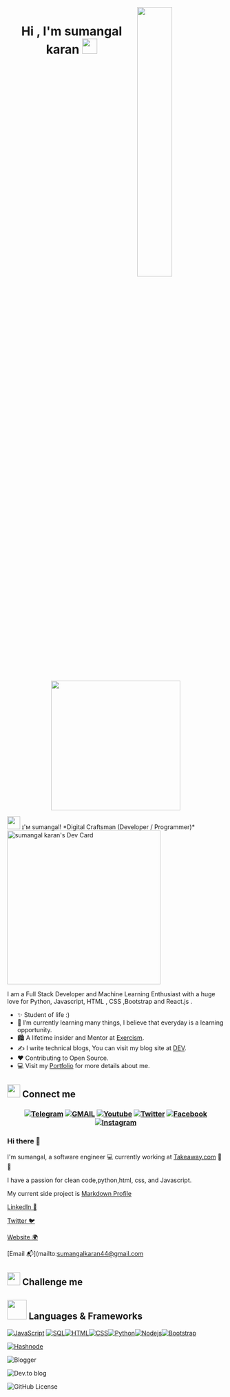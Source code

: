 <!--Night Owl image-->
<div>
  <img align="right" width="40%" src="https://owlbertsio-resized.s3.amazonaws.com/Popper.psd.full.png">
</div>
<!--Header Name-->
<h1 align="center"><b>Hi , I'm  sumangal karan </b><img src="https://media.giphy.com/media/hvRJCLFzcasrR4ia7z/giphy.gif" width="35"></h1>
<p align="center">
  <br><br>
  <img src="https://little.kylerconway.com/images/golang-what.gif" width="300">
</p>
<img src="https://emojis.slackmojis.com/emojis/images/1531849430/4246/blob-sunglasses.gif?1531849430" width="30"/> ɪ'ᴍ sumangal! 
*Digital Craftsman (Developer / Programmer)*
<br />
<a href="https://app.daily.dev/sumangal23"><img src="https://api.daily.dev/devcards/v2/CfNvwe5k4FJlYATzr8xgT.png?type=default&r=45i" width="356" alt="sumangal karan's Dev Card"/></a>
<!--Start Intro-->
<p align="left">I am a Full Stack Developer and Machine Learning Enthusiast with a huge love for Python, Javascript, HTML , CSS ,Bootstrap and React.js   . </p>

- ✨ Student of life :)
- 🌱 I’m currently learning many things, I believe that everyday is a learning opportunity.
- 🏙 A lifetime insider and Mentor at [Exercism](https://exercism.org/profiles/Sumangal44).
- ✍ I write technical blogs, You can visit my blog site at [DEV](https://dev.to/sumangal44).
- ❤ Contributing to Open Source.
- 💻 Visit my [Portfolio](https://sumangal44.github.io) for more details about me.
    <!--End Intro-->
## <img src="https://media.giphy.com/media/iY8CRBdQXODJSCERIr/giphy.gif" width="30px"> Connect me



 
<h3 align="center">

<a href="https://t.me/Sumangal44"><img title="Telegram" src="https://img.shields.io/badge/Telegram-%23000000.svg?&style=for-the-badge&logo=telegram&logoColor=61DAFB"></a>
<a href="https://mail.google.com/mail/?view=cm&fs=1&to=sumangalkaran 44@gmail.com"><img title="GMAIL" src="https://img.shields.io/badge/Gmail-D14836?style=for-the-badge&logo=gmail&logoColor=white"></a>
<a href="https://youtube.com/sumangalkaran44"><img title="Youtube" src="https://img.shields.io/badge/youtube-%230077B5.svg?&style=for-the-badge&logo=youtube&logoColor=white"></a>
<a href="https://twitter.com/sumangalkaran"><img title="Twitter" src="https://img.shields.io/badge/Twitter-12100E?style=for-the-badge&logo=twitter&logoColor=white"></a>
<a href="https://facebook.com/sumangalkaran"><img title="Facebook" src="https://img.shields.io/badge/facebook-%231877F2.svg?&style=for-the-badge&logo=facebook&logoColor=white"></a>
<a href="https://instagram.com/sumangal_karan"><img title="Instagram" src="https://img.shields.io/badge/instagram-%23E4405F.svg?&style=for-the-badge&logo=instagram&logoColor=white"></a>



<p align="left">

### Hi there 👋

I'm sumangal, a software engineer 💻 currently working at [Takeaway.com](https://takeaway.com) 🍲🥡

I have a passion for clean code,python,html, css,  and Javascript.

My current side project is [Markdown Profile](https://markdownprofile.com)

[LinkedIn 💼](https://linkedin.com/in/sumangalkaran)

[Twitter 🐦](https://twitter.com/sumangalkaran)

[Website 🌍](https://dannyverpoort.dev/)

[Email 📬](mailto:sumangalkaran44@gmail.com
## <img src="https://media.giphy.com/media/4tsJBJmfu6TB1O8l5x/giphy.gif" width="30px"> Challenge me

## <img src="https://media.giphy.com/media/HwBlFQZFcAoUcPHZdX/giphy.gif" width="45px"> Languages & Frameworks

<a href="https://developer.mozilla.org/en-US/docs/Web/JavaScript"><img alt="JavaScript" src="https://img.shields.io/badge/JavaScript-F7DF1E.svg?logo=javascript&logoColor=black"></a> <a href="https://www.mysql.com/"><img alt="SQL" src="https://custom-icon-badges.herokuapp.com/badge/SQL-025E8C.svg?logo=database&logoColor=white"></a><a href="https://developer.mozilla.org/en-US/docs/Learn/Getting_started_with_the_web/HTML_basics"><img alt="HTML" src="https://img.shields.io/badge/HTML-14354C.svg?logo=html5&logoColor=black&color=orange"></a><a href="https://developer.mozilla.org/en-US/docs/Web/CSS"><img alt="CSS" src="https://img.shields.io/badge/CSS-14354C.svg?logo=css3&logoColor=white&color=blue"></a><a href="https://www.cplusplus.com/"><img alt="Python" src="https://img.shields.io/badge/Python-14354C.svg?logo=python&logoColor=blue&color=yellow"></a><a href="https://nodejs.org/en/"><img alt="Nodejs" src="https://img.shields.io/badge/Nodejs-14354C.svg?logo=node.js&logoColor=black&color=darkgreen"></a><a href="https://getbootstrap.com/"><img alt="Bootstrap" src="https://img.shields.io/badge/Bootstrap-14354C.svg?logo=bootstrap&logoColor=white&color=mediumpurple"></a>

<a href="https://hashnode.com/@sumangal364 " >![Hashnode](https://img.shields.io/badge/Hashnode-2962FF?style=for-the-badge&logo=hashnode&logoColor=white)</a>

![Blogger](https://img.shields.io/badge/Blogger-FF5722?style=for-the-badge&logo=blogger&logoColor=white)

![Dev.to blog](https://img.shields.io/badge/dev.to-0A0A0A?style=for-the-badge&logo=dev.to&logoColor=white)

![GitHub License](https://img.shields.io/github/license/sumangal44/sumangal44)
